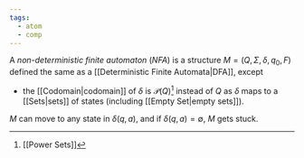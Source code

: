 ```yaml
---
tags:
  - atom
  - comp
---
```

A *non-deterministic finite automaton* (*NFA*) is a structure $M = \left( Q,\Sigma,\delta,q_{0},F \right)$ defined the same as a [[Deterministic Finite Automata|DFA]], except
- the [[Codomain|codomain]] of $\delta$ is $\mathcal{P}(Q)$[^2] instead of $Q$ as $\delta$ maps to a [[Sets|sets]] of states (including [[Empty Set|empty sets]]).

$M$ can move to any state in $\delta(q,a)$, and if $\delta(q,a) = \emptyset$, $M$ gets stuck. 

[^1]: [[Relations]]
[^2]: [[Power Sets]]
[^3]: [[Functions]]
